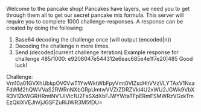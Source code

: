 Welcome to the pancake shop!
Pancakes have layers, we need you to get through them all to get our secret pancake mix formula.
This server will require you to complete 1000 challenge-responses.
A response can be created by doing the following:
1. Base64 decoding the challenge once (will output (encoded|n))
2. Decoding the challenge n more times.
3. Send (decoded|current challenge iteration)
Example response for challenge 485/1000: e9208047e544312e6eac685e4e1f7e20|485
Good luck!

Challenge: Vm10a01GVXhUbkpOV0VwT1YwWktWbFpyVmt0VlZscHhVVzVLYTAxV1NsaFdWM2hQWVVaS2RWRnNXbGRpUmtwVVZrZDRZVkl4U2xWU2JGWk9VbXR3V1ZkWGRHRmtNV1JIVlc1U2FsSXdXbFJWYWtaTFpERmFSMWRzVGxkTmEzQklXVEJhVjJGSFZuRlJWR3M5fDU=

